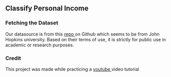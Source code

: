 ## Classify Personal Income

### Fetching the Dataset
<p> Our datasource is from this <a href="https://github.com/CSSEGISandData/COVID-19"> repo </a> on Github which seems to be from John Hopkins university.  Based on their terms of use, it is strictly for public use in academic or research purposes. </p>

### Credit
<p> This project was made while practicing a <a href="https://youtu.be/ox6VrgjdZ7s"> youtube </a> video tutorial  </p>
